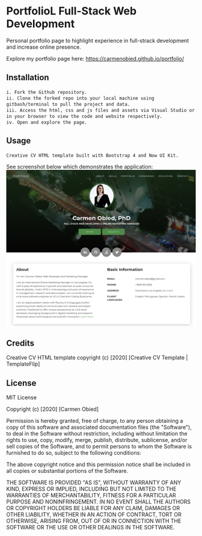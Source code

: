 # PortfolioL Full-Stack Web Development 

Personal portfolio page to highlight experience in full-strack development and increase online presence. 

Explore my portfolio page here: https://carmenobied.github.io/portfolio/

## Installation
```
i. Fork the Github repository.
ii. Clone the forked repo into your local machine using gitbash/terminal to pull the project and data.
iii. Access the html, css and js files and assets via Visual Studio or in your browser to view the code and website respectively.  
iv. Open and explore the page.
```

## Usage
```bash
Creative CV HTML template built with Bootstrap 4 and Now UI Kit.
```

See screenshot below which demonstrates the application:
![Portfolio Screenshot](images/CO_portfolio.png)

## Credits
Creative CV HTML template copyright (c) [2020] [Creative CV Template | TemplateFlip]

## License
MIT License

Copyright (c) [2020] [Carmen Obied]

Permission is hereby granted, free of charge, to any person obtaining a copy of this software and associated documentation files (the "Software"), to deal in the Software without restriction, including without limitation the rights to use, copy, modify, merge, publish, distribute, sublicense, and/or sell copies of the Software, and to permit persons to whom the Software is furnished to do so, subject to the following conditions:

The above copyright notice and this permission notice shall be included in all copies or substantial portions of the Software.

THE SOFTWARE IS PROVIDED "AS IS", WITHOUT WARRANTY OF ANY KIND, EXPRESS OR IMPLIED, INCLUDING BUT NOT LIMITED TO THE WARRANTIES OF MERCHANTABILITY, FITNESS FOR A PARTICULAR PURPOSE AND NONINFRINGEMENT. IN NO EVENT SHALL THE AUTHORS OR COPYRIGHT HOLDERS BE LIABLE FOR ANY CLAIM, DAMAGES OR OTHER LIABILITY, WHETHER IN AN ACTION OF CONTRACT, TORT OR OTHERWISE, ARISING FROM, OUT OF OR IN CONNECTION WITH THE SOFTWARE OR THE USE OR OTHER DEALINGS IN THE SOFTWARE.
